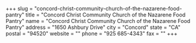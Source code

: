 +++
slug = "concord-christ-community-church-of-the-nazarene-food-pantry"
title = "Concord Christ Community Church of the Nazarene Food Pantry"
name = "Concord Christ Community Church of the Nazarene Food Pantry"
address = "1650 Ashbury Drive"
city = "Concord"
state = "CA"
postal = "94520"
website = ""
phone = "925 685-4343"
fax = ""
+++

